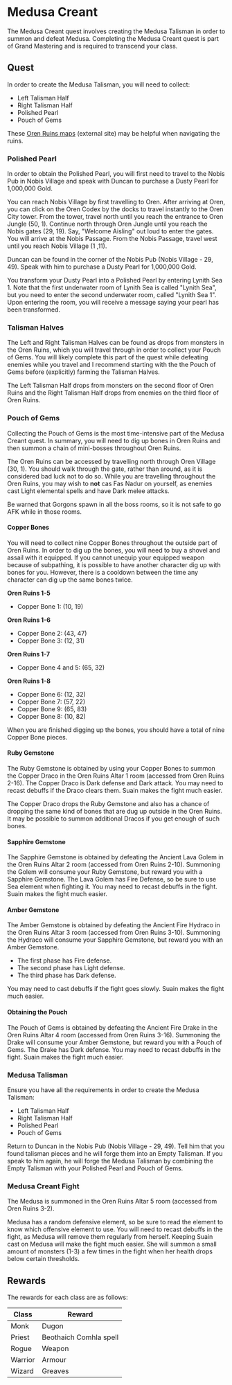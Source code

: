 # Medusa Creant

The Medusa Creant quest involves creating the Medusa Talisman in order to summon and defeat Medusa. Completing the Medusa Creant quest is part of Grand Mastering and is required to transcend your class.

## Quest

In order to create the Medusa Talisman, you will need to collect:

- Left Talisman Half
- Right Talisman Half
- Polished Pearl
- Pouch of Gems

These [Oren Ruins maps](http://www.vorlof.com/maps/orenruins1.html) (external site) may be helpful when navigating the ruins.

### Polished Pearl

In order to obtain the Polished Pearl, you will first need to travel to the Nobis Pub in Nobis Village and speak with Duncan to purchase a Dusty Pearl for 1,000,000 Gold.

You can reach Nobis Village by first travelling to Oren. After arriving at Oren, you can click on the Oren Codex by the docks to travel instantly to the Oren City tower. From the tower, travel north until you reach the entrance to Oren Jungle (50, 1). Continue north through Oren Jungle until you reach the Nobis gates (29, 19). Say, "Welcome Aisling" out loud to enter the gates. You will arrive at the Nobis Passage. From the Nobis Passage, travel west until you reach Nobis Village (1 ,11).

Duncan can be found in the corner of the Nobis Pub (Nobis Village - 29, 49). Speak with him to purchase a Dusty Pearl for 1,000,000 Gold.

You transform your Dusty Pearl into a Polished Pearl by entering Lynith Sea 1. Note that the first underwater room of Lynith Sea is called "Lynith Sea", but you need to enter the second underwater room, called "Lynith Sea 1". Upon entering the room, you will receive a message saying your pearl has been transformed.

### Talisman Halves

The Left and Right Talisman Halves can be found as drops from monsters in the Oren Ruins, which you will travel through in order to collect your Pouch of Gems. You will likely complete this part of the quest while defeating enemies while you travel and I recommend starting with the the Pouch of Gems before (explicitly) farming the Talisman Halves.

The Left Talisman Half drops from monsters on the second floor of Oren Ruins and the Right Talisman Half drops from enemies on the third floor of Oren Ruins.

### Pouch of Gems

Collecting the Pouch of Gems is the most time-intensive part of the Medusa Creant quest. In summary, you will need to dig up bones in Oren Ruins and then summon a chain of mini-bosses throughout Oren Ruins.

The Oren Ruins can be accessed by travelling north through Oren Village (30, 1). You should walk through the gate, rather than around, as it is considered bad luck not to do so. While you are travelling throughout the Oren Ruins, you may wish to **not** cas Fas Nadur on yourself, as enemies cast Light elemental spells and have Dark melee attacks.

Be warned that Gorgons spawn in all the boss rooms, so it is not safe to go AFK while in those rooms.

#### Copper Bones

You will need to collect nine Copper Bones throughout the outside part of Oren Ruins. In order to dig up the bones, you will need to buy a shovel and assail with it equipped. If you cannot unequip your equipped weapon because of subpathing, it is possible to have another character dig up with bones for you. However, there is a cooldown between the time any character can dig up the same bones twice.

**Oren Ruins 1-5**

- Copper Bone 1: (10, 19)

**Oren Ruins 1-6**

- Copper Bone 2: (43, 47)
- Copper Bone 3: (12, 31)

**Oren Ruins 1-7**

- Copper Bone 4 and 5: (65, 32)

**Oren Ruins 1-8**

- Copper Bone 6: (12, 32)
- Copper Bone 7: (57, 22)
- Copper Bone 9: (65, 83)
- Copper Bone 8: (10, 82)

When you are finished digging up the bones, you should have a total of nine Copper Bone pieces.

#### Ruby Gemstone

The Ruby Gemstone is obtained by using your Copper Bones to summon the Copper Draco in the Oren Ruins Altar 1 room (accessed from Oren Ruins 2-16). The Copper Draco is Dark defense and Dark attack. You may need to recast debuffs if the Draco clears them. Suain makes the fight much easier.

The Copper Draco drops the Ruby Gemstone and also has a chance of dropping the same kind of bones that are dug up outside in the Oren Ruins. It may be possible to summon additional Dracos if you get enough of such bones.

#### Sapphire Gemstone

The Sapphire Gemstone is obtained by defeating the Ancient Lava Golem in the Oren Ruins Altar 2 room (accessed from Oren Ruins 2-10). Summoning the Golem will consume your Ruby Gemstone, but reward you with a Sapphire Gemstone. The Lava Golem has Fire Defense, so be sure to use Sea element when fighting it. You may need to recast debuffs in the fight. Suain makes the fight much easier.

#### Amber Gemstone

The Amber Gemstone is obtained by defeating the Ancient Fire Hydraco in the Oren Ruins Altar 3 room (accessed from Oren Ruins 3-10). Summoning the Hydraco will consume your Sapphire Gemstone, but reward you with an Amber Gemstone.

- The first phase has Fire defense.
- The second phase has Light defense.
- The third phase has Dark defense.

You may need to cast debuffs if the fight goes slowly. Suain makes the fight much easier.

#### Obtaining the Pouch

The Pouch of Gems is obtained by defeating the Ancient Fire Drake in the Oren Ruins Altar 4 room (accessed from Oren Ruins 3-16). Summoning the Drake will consume your Amber Gemstone, but reward you with a Pouch of Gems. The Drake has Dark defense. You may need to recast debuffs in the fight. Suain makes the fight much easier.

### Medusa Talisman

Ensure you have all the requirements in order to create the Medusa Talisman:

- Left Talisman Half
- Right Talisman Half
- Polished Pearl
- Pouch of Gems

Return to Duncan in the Nobis Pub (Nobis Village - 29, 49). Tell him that you found talisman pieces and he will forge them into an Empty Talisman. If you speak to him again, he will forge the Medusa Talisman by combining the Empty Talisman with your Polished Pearl and Pouch of Gems.

### Medusa Creant Fight

The Medusa is summoned in the Oren Ruins Altar 5 room (accessed from Oren Ruins 3-2).

Medusa has a random defensive element, so be sure to read the element to know which offensive element to use. You will need to recast debuffs in the fight, as Medusa will remove them regularly from herself. Keeping Suain cast on Medusa will make the fight much easier. She will summon a small amount of monsters (1-3) a few times in the fight when her health drops below certain thresholds.

## Rewards

The rewards for each class are as follows:

| Class | Reward |
| - | - |
| Monk | Dugon |
| Priest | Beothaich Comhla spell |
| Rogue | Weapon |
| Warrior | Armour |
| Wizard | Greaves |

